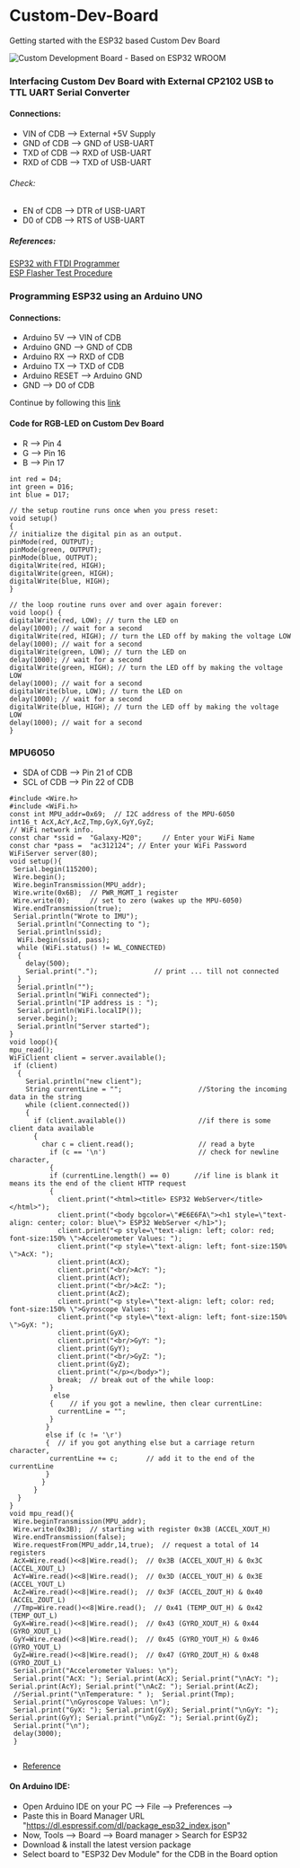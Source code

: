 # Custom-Dev-Board
Getting started with the ESP32 based Custom Dev Board     

![Custom Development Board - Based on ESP32 WROOM ](CDB.jpeg)


### Interfacing Custom Dev Board with External CP2102 USB to TTL UART Serial Converter    
#### Connections:        
* VIN of CDB --> External +5V Supply
* GND of CDB --> GND of USB-UART
* TXD of CDB --> RXD of USB-UART
* RXD of CDB --> TXD of USB-UART      
###### Check:
* EN of CDB --> DTR of USB-UART
* D0 of CDB --> RTS of USB-UART

##### References:
[ESP32 with FTDI Programmer](https://electronics.stackexchange.com/questions/448187/esp32-with-ftdi-programmer)       
[ESP Flasher Test Procedure](https://github.com/SuperHouse/ESPF/blob/main/Tests/Test-Procedure.md)

### Programming ESP32 using an Arduino UNO
#### Connections:
* Arduino 5V --> VIN of CDB       
* Arduino GND --> GND of CDB       
* Arduino RX --> RXD of CDB      
* Arduino TX --> TXD of CDB      
* Arduino RESET --> Arduino GND       
* GND --> D0 of CDB
  
Continue by following this [link](https://technoreview85.com/how-to-program-esp-32-cam-using-arduino-uno-board/)       

#### Code for RGB-LED on Custom Dev Board 
* R --> Pin 4             
* G --> Pin 16             
* B --> Pin 17
```
int red = D4;
int green = D16;
int blue = D17;
 
// the setup routine runs once when you press reset:
void setup()
{
// initialize the digital pin as an output.
pinMode(red, OUTPUT);
pinMode(green, OUTPUT);
pinMode(blue, OUTPUT);
digitalWrite(red, HIGH);
digitalWrite(green, HIGH);
digitalWrite(blue, HIGH);
}
 
// the loop routine runs over and over again forever:
void loop() {
digitalWrite(red, LOW); // turn the LED on 
delay(1000); // wait for a second
digitalWrite(red, HIGH); // turn the LED off by making the voltage LOW
delay(1000); // wait for a second
digitalWrite(green, LOW); // turn the LED on 
delay(1000); // wait for a second
digitalWrite(green, HIGH); // turn the LED off by making the voltage LOW
delay(1000); // wait for a second
digitalWrite(blue, LOW); // turn the LED on
delay(1000); // wait for a second
digitalWrite(blue, HIGH); // turn the LED off by making the voltage LOW
delay(1000); // wait for a second
}

```         


### MPU6050 
* SDA of CDB --> Pin 21 of CDB           
* SCL of CDB --> Pin 22 of CDB
```       
#include <Wire.h>
#include <WiFi.h>
const int MPU_addr=0x69;  // I2C address of the MPU-6050
int16_t AcX,AcY,AcZ,Tmp,GyX,GyY,GyZ;
// WiFi network info.
const char *ssid =  "Galaxy-M20";     // Enter your WiFi Name
const char *pass =  "ac312124"; // Enter your WiFi Password
WiFiServer server(80);
void setup(){
 Serial.begin(115200);
 Wire.begin();
 Wire.beginTransmission(MPU_addr);
 Wire.write(0x6B);  // PWR_MGMT_1 register
 Wire.write(0);     // set to zero (wakes up the MPU-6050)
 Wire.endTransmission(true);
 Serial.println("Wrote to IMU");
  Serial.println("Connecting to ");
  Serial.println(ssid);
  WiFi.begin(ssid, pass);
  while (WiFi.status() != WL_CONNECTED)
  {
    delay(500);
    Serial.print(".");              // print ... till not connected
  }
  Serial.println("");
  Serial.println("WiFi connected");
  Serial.println("IP address is : ");
  Serial.println(WiFi.localIP());
  server.begin();
  Serial.println("Server started");
}
void loop(){
mpu_read();
WiFiClient client = server.available();
 if (client) 
  {                             
    Serial.println("new client");          
    String currentLine = "";                   //Storing the incoming data in the string
    while (client.connected()) 
    {            
      if (client.available())                  //if there is some client data available
      {                
        char c = client.read();                // read a byte
          if (c == '\n')                       // check for newline character, 
          {                     
          if (currentLine.length() == 0)      //if line is blank it means its the end of the client HTTP request
          {     
            client.print("<html><title> ESP32 WebServer</title></html>");
            client.print("<body bgcolor=\"#E6E6FA\"><h1 style=\"text-align: center; color: blue\"> ESP32 WebServer </h1>");
            client.print("<p style=\"text-align: left; color: red; font-size:150% \">Accelerometer Values: ");
            client.print("<p style=\"text-align: left; font-size:150% \">AcX: ");
            client.print(AcX);
            client.print("<br/>AcY: ");
            client.print(AcY);
            client.print("<br/>AcZ: ");
            client.print(AcZ);
            client.print("<p style=\"text-align: left; color: red; font-size:150% \">Gyroscope Values: ");
            client.print("<p style=\"text-align: left; font-size:150% \">GyX: ");
            client.print(GyX);
            client.print("<br/>GyY: ");
            client.print(GyY);
            client.print("<br/>GyZ: ");
            client.print(GyZ);
            client.print("</p></body>");        
            break;  // break out of the while loop:
          } 
           else
          {    // if you got a newline, then clear currentLine:
            currentLine = "";
          }
         } 
         else if (c != '\r') 
         {  // if you got anything else but a carriage return character,
          currentLine += c;       // add it to the end of the currentLine
         }
        }
      }
  }
}
void mpu_read(){
 Wire.beginTransmission(MPU_addr);
 Wire.write(0x3B);  // starting with register 0x3B (ACCEL_XOUT_H)
 Wire.endTransmission(false);
 Wire.requestFrom(MPU_addr,14,true);  // request a total of 14 registers
 AcX=Wire.read()<<8|Wire.read();  // 0x3B (ACCEL_XOUT_H) & 0x3C (ACCEL_XOUT_L)
 AcY=Wire.read()<<8|Wire.read();  // 0x3D (ACCEL_YOUT_H) & 0x3E (ACCEL_YOUT_L)
 AcZ=Wire.read()<<8|Wire.read();  // 0x3F (ACCEL_ZOUT_H) & 0x40 (ACCEL_ZOUT_L)
 //Tmp=Wire.read()<<8|Wire.read();  // 0x41 (TEMP_OUT_H) & 0x42 (TEMP_OUT_L)
 GyX=Wire.read()<<8|Wire.read();  // 0x43 (GYRO_XOUT_H) & 0x44 (GYRO_XOUT_L)
 GyY=Wire.read()<<8|Wire.read();  // 0x45 (GYRO_YOUT_H) & 0x46 (GYRO_YOUT_L)
 GyZ=Wire.read()<<8|Wire.read();  // 0x47 (GYRO_ZOUT_H) & 0x48 (GYRO_ZOUT_L)
 Serial.print("Accelerometer Values: \n");
 Serial.print("AcX: "); Serial.print(AcX); Serial.print("\nAcY: "); Serial.print(AcY); Serial.print("\nAcZ: "); Serial.print(AcZ);   
 //Serial.print("\nTemperature: " );  Serial.print(Tmp);
 Serial.print("\nGyroscope Values: \n");
 Serial.print("GyX: "); Serial.print(GyX); Serial.print("\nGyY: "); Serial.print(GyY); Serial.print("\nGyZ: "); Serial.print(GyZ);
 Serial.print("\n");
 delay(3000);
 }     
 
 ```     
* [Reference](https://circuitdigest.com/microcontroller-projects/mpu6050-gyro-sensor-interfacing-with-esp32-nodemcu-board)      

#### On Arduino IDE:
* Open Arduino IDE on your PC --> File --> Preferences -->     
* Paste this in Board Manager URL "https://dl.espressif.com/dl/package_esp32_index.json"        
* Now, Tools --> Board --> Board manager > Search for ESP32         
* Download & install the latest version package            
* Select board to "ESP32 Dev Module" for the CDB in the Board option
